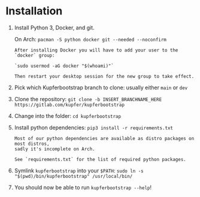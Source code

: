 # Installation

1. Install Python 3, Docker, and git.

   On Arch: `pacman -S python docker git --needed --noconfirm`

   ```{Hint}
   After installing Docker you will have to add your user to the `docker` group:

   `sudo usermod -aG docker "$(whoami)"`

   Then restart your desktop session for the new group to take effect.
   ```

2. Pick which Kupferbootstrap branch to clone: usually either `main` or `dev`

3. Clone the repository: `git clone -b INSERT_BRANCHNAME_HERE https://gitlab.com/kupfer/kupferbootstrap`

4. Change into the folder: `cd kupferbootstrap`

5. Install python dependencies: `pip3 install -r requirements.txt`

   ```{Note}
   Most of our python dependencies are available as distro packages on most distros,
   sadly it's incomplete on Arch.

   See `requirements.txt` for the list of required python packages.
   ```

6. Symlink `kupferbootstrap` into your `$PATH`: `sudo ln -s "$(pwd)/bin/kupferbootstrap" /usr/local/bin/`

7. You should now be able to run `kupferbootstrap --help`!
